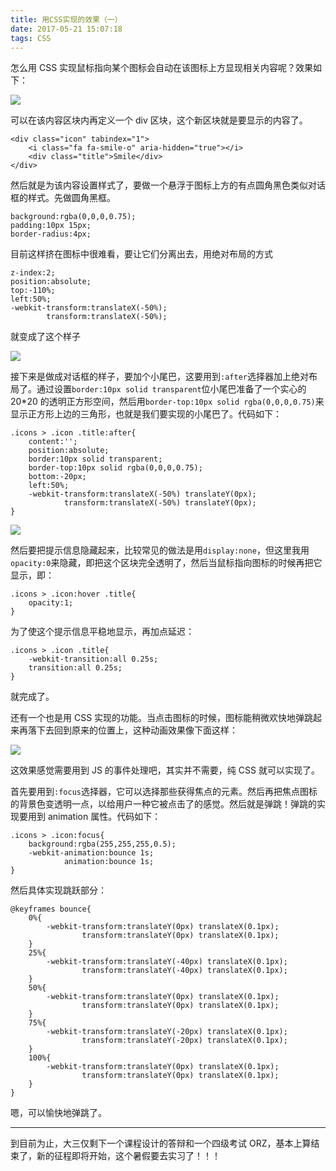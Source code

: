 ```yaml
---
title: 用CSS实现的效果（一）
date: 2017-05-21 15:07:18
tags: CSS
---
```

怎么用 CSS 实现鼠标指向某个图标会自动在该图标上方显现相关内容呢？效果如下：

![](http://i4.buimg.com/1949/52baf72c9964a050.png)
<!--more-->

可以在该内容区块内再定义一个 div 区块，这个新区块就是要显示的内容了。
```
<div class="icon" tabindex="1">
    <i class="fa fa-smile-o" aria-hidden="true"></i>
    <div class="title">Smile</div>
</div>
```

然后就是为该内容设置样式了，要做一个悬浮于图标上方的有点圆角黑色类似对话框的样式。先做圆角黑框。
```
background:rgba(0,0,0,0.75);
padding:10px 15px;
border-radius:4px;
```
目前这样挤在图标中很难看，要让它们分离出去，用绝对布局的方式
```
z-index:2;
position:absolute;
top:-110%;
left:50%;
-webkit-transform:translateX(-50%);
	    transform:translateX(-50%);
```
就变成了这个样子

![](http://i1.piimg.com/1949/8bd1d652a50e9720.png)

接下来是做成对话框的样子，要加个小尾巴，这要用到`:after`选择器加上绝对布局了。通过设置`border:10px solid transparent`位小尾巴准备了一个实心的 20*20 的透明正方形空间，然后用`border-top:10px solid rgba(0,0,0,0.75)`来显示正方形上边的三角形，也就是我们要实现的小尾巴了。代码如下：
```
.icons > .icon .title:after{
	content:'';
	position:absolute;
	border:10px solid transparent;
	border-top:10px solid rgba(0,0,0,0.75);
	bottom:-20px;
	left:50%;
	-webkit-transform:translateX(-50%) translateY(0px);
	        transform:translateX(-50%) translateY(0px);
}
```

![](http://i2.muimg.com/1949/e329b89bc5c6448e.png)

然后要把提示信息隐藏起来，比较常见的做法是用`display:none`，但这里我用`opacity:0`来隐藏，即把这个区块完全透明了，然后当鼠标指向图标的时候再把它显示，即：
```
.icons > .icon:hover .title{
	opacity:1;
}
```

为了使这个提示信息平稳地显示，再加点延迟：
```
.icons > .icon .title{
    -webkit-transition:all 0.25s;
	transition:all 0.25s;
}
```
就完成了。

还有一个也是用 CSS 实现的功能。当点击图标的时候，图标能稍微欢快地弹跳起来再落下去回到原来的位置上，这种动画效果像下面这样：

![](http://i2.muimg.com/1949/bae8295578e4f2a7.png)

这效果感觉需要用到 JS 的事件处理吧，其实并不需要，纯 CSS 就可以实现了。

首先要用到`:focus`选择器，它可以选择那些获得焦点的元素。然后再把焦点图标的背景色变透明一点，以给用户一种它被点击了的感觉。然后就是弹跳！弹跳的实现要用到 animation 属性。代码如下：
```
.icons > .icon:focus{
    background:rgba(255,255,255,0.5);
	-webkit-animation:bounce 1s;
	        animation:bounce 1s;
}
```
然后具体实现跳跃部分：
```
@keyframes bounce{
	0%{
		-webkit-transform:translateY(0px) translateX(0.1px);
		        transform:translateY(0px) translateX(0.1px);
	}
	25%{
		-webkit-transform:translateY(-40px) translateX(0.1px);
		        transform:translateY(-40px) translateX(0.1px);
	}
	50%{
		-webkit-transform:translateY(0px) translateX(0.1px);
		        transform:translateY(0px) translateX(0.1px);
	}
	75%{
		-webkit-transform:translateY(-20px) translateX(0.1px);
		        transform:translateY(-20px) translateX(0.1px);
	}
	100%{
		-webkit-transform:translateY(0px) translateX(0.1px);
		        transform:translateY(0px) translateX(0.1px);
	}
}
```

嗯，可以愉快地弹跳了。

<hr>

到目前为止，大三仅剩下一个课程设计的答辩和一个四级考试 ORZ，基本上算结束了，新的征程即将开始，这个暑假要去实习了！！！
